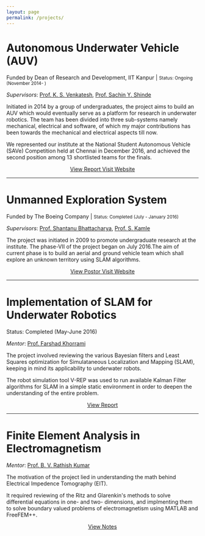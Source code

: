 ```yaml
---
layout: page
permalink: /projects/
---
```


# Autonomous Underwater Vehicle (AUV) 
Funded by Dean of Research and Development, IIT Kanpur | <small> Status: Ongoing (November 2014- )</small>
 
_Supervisors_: [Prof. K. S. Venkatesh](http://home.iitk.ac.in/~venkats/), [Prof. Sachin Y. Shinde](http://www.iitk.ac.in/new/sachin-y-shinde)

Initiated in 2014 by a group of undergraduates, the project aims to build an AUV which would eventually serve as a platform for research in underwater robotics. The team has been divided into three sub-systems namely mechanical, electrical and software, of which my major contributions has been towards the mechanical and electrical aspects till now.

We represented our institute at the National Student Autonomous Vehicle (SAVe) Competition held at Chennai in December 2016, and achieved the second position among 13 shortlisted teams for the finals.

<p align="center"> 
    <a class="btn btn-primary" href="../documents/AUV-IITK Report.pdf" target="_blank">View Report </a>
    <a class="btn btn-primary" href="http://auviitk.com/" target="_blank">Visit Website </a>
</p>

<hr>
	
# Unmanned Exploration System
Funded by The Boeing Company | <small>Status: Completed (July - January 2016)</small>

_Supervisors_: [Prof. Shantanu Bhattacharya](http://home.iitk.ac.in/~bhattacs/), [Prof. S. Kamle](http://www.iitk.ac.in/new/dr-s-kamle)

The project was initiated in 2009 to promote undergraduate research at the institute. The phase-VII of the project began on July 2016.The aim of current phase is to build an aerial and ground vehicle team which shall explore an unknown territory using SLAM algorithms. 
<p align="center">
    <a class="btn btn-primary" href="../documents/Abhyast Plan.pdf" target="_blank">View Postor </a>
    <a class="btn btn-primary" href="http://www.iitk.ac.in/dord/boeing/public/" target="_blank">Visit Website</a>
</p>

<hr>

# Implementation of SLAM for Underwater Robotics
Status: Completed (May-June 2016)

_Mentor_: [Prof. Farshad Khorrami](http://engineering.nyu.edu/people/farshad-khorrami)

The project involved reviewing the various Bayesian filters and Least Squares optimization for Simulataneous Localization and Mapping (SLAM), keeping in mind its applicability to underwater robots.

The robot simulation tool V-REP was used to run available Kalman Filter algorithms for SLAM in a simple static environment in order to deepen the understanding of the entire problem.

<p align="center">
<a href="../documents/NYU-RTE_Report_Mayank.pdf" class="btn btn-primary" target="_blank">View Report</a> 
</p>

<hr>

# Finite Element Analysis in Electromagnetism

_Mentor_: [Prof. B. V. Rathish Kumar](http://iitk.ac.in/new/rathish-kumar-b-v)

The motivation of the project lied in understanding the math behind Electrical Impedence Tomography (EIT).

It required reviewing of the Ritz and Glarenkin's methods to solve differential equations in one- and two- dimensions, and implmenting them to solve boundary valued problems of electromagnetism using MATLAB and FreeFEM++.
<p align="center">
    <a href="../documents/NPDE-TCA FEM.pdf" class="btn btn-primary" target="_blank">View Notes</a> 
</p>
